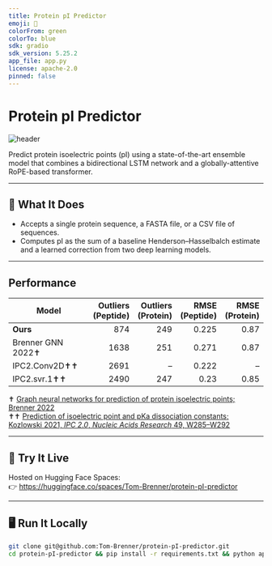 ```yaml
---
title: Protein pI Predictor
emoji: 🧪
colorFrom: green
colorTo: blue
sdk: gradio
sdk_version: 5.25.2
app_file: app.py
license: apache-2.0
pinned: false
---
```


# Protein pI Predictor

![header](./header.png)

Predict protein isoelectric points (pI) using a state-of-the-art ensemble model that combines a bidirectional LSTM network and a globally-attentive RoPE-based transformer.

---

## 🔬 What It Does
- Accepts a single protein sequence, a FASTA file, or a CSV file of sequences.
- Computes pI as the sum of a baseline Henderson–Hasselbalch estimate and a learned correction from two deep learning models.

---

## Performance

| Model | Outliers <br>(Peptide) | Outliers <br>(Protein) | RMSE <br>(Peptide) | RMSE <br>(Protein) |
|-------|----------------------:|----------------------:|-------------------:|-------------------:|
| **Ours**              |  874 | 249 | 0.225 | 0.87 |
| Brenner GNN 2022✝     | 1638 | 251 | 0.271 | 0.87 |
| IPC2.Conv2D✝✝         | 2691 |  –  | 0.222 |  –  |
| IPC2.svr.1✝✝          | 2490 | 247 | 0.23  | 0.85 |

✝ [Graph neural networks for prediction of protein isoelectric points; Brenner 2022](https://chemrxiv.org/engage/chemrxiv/article-details/639b3135b9c5f656fdd3fe02)  
✝✝ [Prediction of isoelectric point and pKa dissociation constants; Kozlowski 2021, *IPC 2.0*, *Nucleic Acids Research* 49, W285–W292](https://academic.oup.com/nar/article/49/W1/W285/6255695)

---
## 🚀 Try It Live
Hosted on Hugging Face Spaces:  
👉 https://huggingface.co/spaces/Tom-Brenner/protein-pI-predictor

---

## 🖥️ Run It Locally

```bash
git clone git@github.com:Tom-Brenner/protein-pI-predictor.git
cd protein-pI-predictor && pip install -r requirements.txt && python app.py
